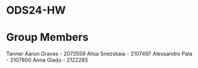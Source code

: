# ODS24-HW
# Group Members
Tanner Aaron Graves - 2073559
Alisa Snezskaia - 2107497
Alessandro Pala - 2107800
Anna Glado - 2122285
